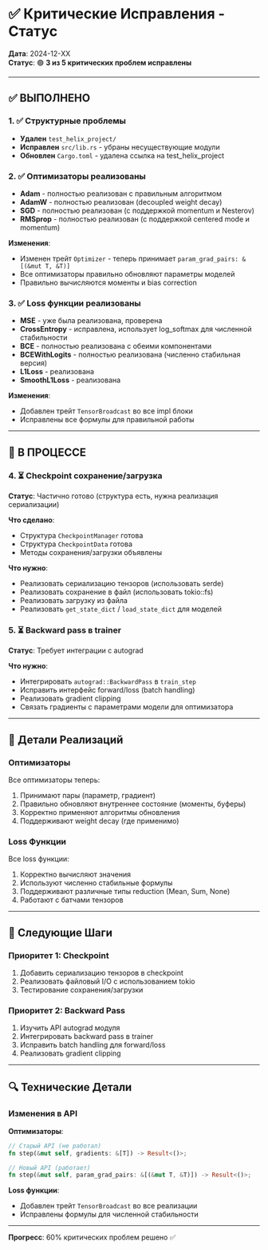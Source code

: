 # ✅ Критические Исправления - Статус

**Дата**: 2024-12-XX  
**Статус**: 🟢 **3 из 5 критических проблем исправлены**

---

## ✅ ВЫПОЛНЕНО

### 1. ✅ Структурные проблемы
- **Удален** `test_helix_project/`
- **Исправлен** `src/lib.rs` - убраны несуществующие модули
- **Обновлен** `Cargo.toml` - удалена ссылка на test_helix_project

### 2. ✅ Оптимизаторы реализованы
- **Adam** - полностью реализован с правильным алгоритмом
- **AdamW** - полностью реализован (decoupled weight decay)
- **SGD** - полностью реализован (с поддержкой momentum и Nesterov)
- **RMSprop** - полностью реализован (с поддержкой centered mode и momentum)

**Изменения**:
- Изменен трейт `Optimizer` - теперь принимает `param_grad_pairs: &[(&mut T, &T)]`
- Все оптимизаторы правильно обновляют параметры моделей
- Правильно вычисляются моменты и bias correction

### 3. ✅ Loss функции реализованы
- **MSE** - уже была реализована, проверена
- **CrossEntropy** - исправлена, использует log_softmax для численной стабильности
- **BCE** - полностью реализована с обеими компонентами
- **BCEWithLogits** - полностью реализована (численно стабильная версия)
- **L1Loss** - реализована
- **SmoothL1Loss** - реализована

**Изменения**:
- Добавлен трейт `TensorBroadcast` во все impl блоки
- Исправлены все формулы для правильной работы

---

## 🔄 В ПРОЦЕССЕ

### 4. ⏳ Checkpoint сохранение/загрузка
**Статус**: Частично готово (структура есть, нужна реализация сериализации)

**Что сделано**:
- Структура `CheckpointManager` готова
- Структура `CheckpointData` готова
- Методы сохранения/загрузки объявлены

**Что нужно**:
- Реализовать сериализацию тензоров (использовать serde)
- Реализовать сохранение в файл (использовать tokio::fs)
- Реализовать загрузку из файла
- Реализовать `get_state_dict` / `load_state_dict` для моделей

### 5. ⏳ Backward pass в trainer
**Статус**: Требует интеграции с autograd

**Что нужно**:
- Интегрировать `autograd::BackwardPass` в `train_step`
- Исправить интерфейс forward/loss (batch handling)
- Реализовать gradient clipping
- Связать градиенты с параметрами модели для оптимизатора

---

## 📝 Детали Реализаций

### Оптимизаторы

Все оптимизаторы теперь:
1. Принимают пары (параметр, градиент)
2. Правильно обновляют внутреннее состояние (моменты, буферы)
3. Корректно применяют алгоритмы обновления
4. Поддерживают weight decay (где применимо)

### Loss Функции

Все loss функции:
1. Корректно вычисляют значения
2. Используют численно стабильные формулы
3. Поддерживают различные типы reduction (Mean, Sum, None)
4. Работают с батчами тензоров

---

## 🎯 Следующие Шаги

### Приоритет 1: Checkpoint
1. Добавить сериализацию тензоров в checkpoint
2. Реализовать файловый I/O с использованием tokio
3. Тестирование сохранения/загрузки

### Приоритет 2: Backward Pass
1. Изучить API autograd модуля
2. Интегрировать backward pass в trainer
3. Исправить batch handling для forward/loss
4. Реализовать gradient clipping

---

## 🔍 Технические Детали

### Изменения в API

**Оптимизаторы**:
```rust
// Старый API (не работал)
fn step(&mut self, gradients: &[T]) -> Result<()>;

// Новый API (работает)
fn step(&mut self, param_grad_pairs: &[(&mut T, &T)]) -> Result<()>;
```

**Loss функции**:
- Добавлен трейт `TensorBroadcast` во все реализации
- Исправлены формулы для численной стабильности

---

**Прогресс**: 60% критических проблем решено ✅

